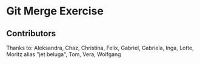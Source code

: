 # Git Merge Exercise

## Contributors

Thanks to: Aleksandra, Chaz, Christina, Felix, Gabriel, Gabriela, Inga, Lotte, Moritz alias "jet beluga", Tom, Vera, Wolfgang
